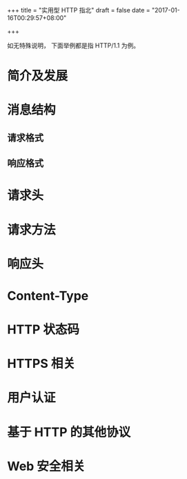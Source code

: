 +++
title = "实用型 HTTP 指北"
draft = false
date = "2017-01-16T00:29:57+08:00"

+++

如无特殊说明， 下面举例都是指 HTTP/1.1 为例。

# 简介及发展

# 消息结构

## 请求格式

## 响应格式

# 请求头

# 请求方法

# 响应头

# Content-Type

# HTTP 状态码

# HTTPS 相关

# 用户认证

# 基于 HTTP 的其他协议

# Web 安全相关
